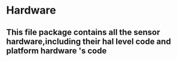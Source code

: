 # Hardware
## This file package contains all the sensor hardware,including their hal level code and platform hardware 's code 